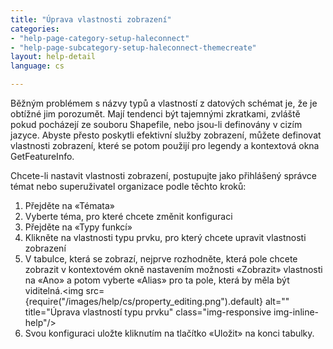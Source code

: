 ```yaml
---
title: "Úprava vlastnosti zobrazení"
categories:
- "help-page-category-setup-haleconnect"
- "help-page-subcategory-setup-haleconnect-themecreate"
layout: help-detail
language: cs

---
```



Běžným problémem s názvy typů a vlastností z datových schémat je, že je obtížné jim porozumět. Mají tendenci být tajemnými zkratkami, zvláště pokud pocházejí ze souboru Shapefile, nebo jsou-li definovány v cizím jazyce. Abyste přesto poskytli efektivní služby zobrazení, můžete definovat vlastnosti zobrazení, které se potom použijí pro legendy a kontextová okna GetFeatureInfo.

Chcete-li nastavit vlastnosti zobrazení, postupujte jako přihlášený správce témat nebo superuživatel organizace podle těchto kroků:

1.	Přejděte na &laquo;Témata&raquo;
1.  Vyberte téma, pro které chcete změnit konfiguraci
1.  Přejděte na &laquo;Typy funkcí&raquo;
4.  Klikněte na vlastnosti typu prvku, pro který chcete upravit vlastnosti zobrazení
5.  V tabulce, která se zobrazí, nejprve rozhodněte, která pole chcete zobrazit v kontextovém okně nastavením možnosti &laquo;Zobrazit&raquo; vlastnosti na &laquo;Ano&raquo; a potom vyberte &laquo;Alias&raquo; pro ta pole, která by měla být viditelná.<img src={require("/images/help/cs/property_editing.png").default} alt="" title="Úprava vlastností typu prvku" class="img-responsive img-inline-help"/>
6. Svou konfiguraci uložte kliknutím na tlačítko &laquo;Uložit&raquo; na konci tabulky.

